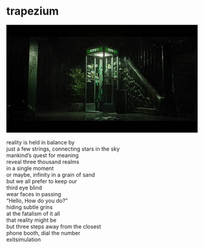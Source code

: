 # trapezium
![trapezium](images/trapezium.jpeg)

reality is held in balance by</br>
just a few strings, connecting stars in the sky</br>
mankind’s quest for meaning</br>
reveal three thousand realms</br>
in a single moment</br>
or maybe, infinity in a grain of sand</br>
but we all prefer to keep our</br>
third eye blind</br>
wear faces in passing</br>
“Hello, How do you do?”</br>
hiding subtle grins</br>
at the fatalism of it all</br>
that reality might be</br>
but three steps away from the closest</br>
phone booth, dial the number</br>
exitsimulation</br>
